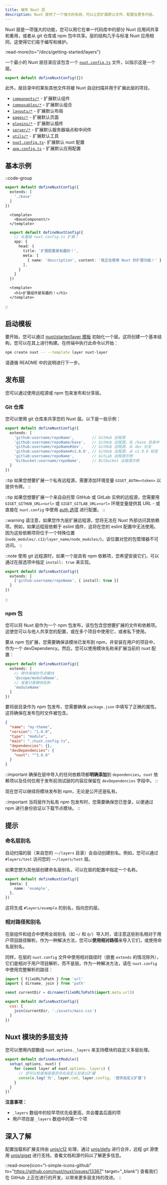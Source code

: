```yaml
---
title: 编写 Nuxt 层
description: Nuxt 提供了一个强大的系统，可以让您扩展默认文件、配置及更多内容。
---
```


Nuxt 层是一项强大的功能，您可以用它在单一代码库中的部分 Nuxt 应用间共享和重用，或者从 git 仓库或 npm 包中共享。层的结构几乎与标准 Nuxt 应用相同，这使得它们易于编写和维护。

:read-more{to="/docs/getting-started/layers"}

一个最小的 Nuxt 层目录应该包含一个 [`nuxt.config.ts`](/docs/guide/directory-structure/nuxt-config) 文件，以指示这是一个层。

```ts [base/nuxt.config.ts]
export default defineNuxtConfig({})
```

此外，层目录中的某些其他文件将被 Nuxt 自动扫描并用于扩展此层的项目。

- [`components/*`](/docs/guide/directory-structure/components)   - 扩展默认组件
- [`composables/*`](/docs/guide/directory-structure/composables)  - 扩展默认组合
- [`layouts/*`](/docs/guide/directory-structure/layouts)  - 扩展默认布局
- [`pages/*`](/docs/guide/directory-structure/pages)        - 扩展默认页面
- [`plugins/*`](/docs/guide/directory-structure/plugins)        - 扩展默认插件
- [`server/*`](/docs/guide/directory-structure/server)       - 扩展默认服务器端点和中间件
- [`utils/*`](/docs/guide/directory-structure/utils)   - 扩展默认工具
- [`nuxt.config.ts`](/docs/guide/directory-structure/nuxt-config)- 扩展默认 nuxt 配置
- [`app.config.ts`](/docs/guide/directory-structure/app-config)  - 扩展默认应用配置

## 基本示例

::code-group

  ```ts [nuxt.config.ts]
  export default defineNuxtConfig({
    extends: [
      './base'
    ]
  })
  ```

  ```vue [app.vue]
    <template>
      <BaseComponent/>
    </template>
  ```

  ```ts [base/nuxt.config.ts]
    export default defineNuxtConfig({
      // 从基础 nuxt.config.ts 扩展！
      app: {
        head: {
          title: '扩展配置是有趣的！',
          meta: [
            { name: 'description', content: '我正在使用 Nuxt 的扩展功能！' }
          ],
        }
      }
    })
  ```

  ```vue [base/components/BaseComponent.vue]
    <template>
      <h1>扩展组件是有趣的！</h1>
    </template>
  ```

::

## 启动模板

要开始，您可以通过 [nuxt/starter/layer 模板](https://github.com/nuxt/starter/tree/layer) 初始化一个层。这将创建一个基本结构，您可以在其上进行构建。在终端中执行此命令以开始：

```bash [Terminal]
npm create nuxt -- --template layer nuxt-layer
```

请遵循 README 中的说明进行下一步。

## 发布层

您可以通过使用远程源或 npm 包来发布和分享层。

### Git 仓库

您可以使用 git 仓库来共享您的 Nuxt 层。以下是一些示例：

```ts [nuxt.config.ts]
export default defineNuxtConfig({
  extends: [
    'github:username/repoName',        // GitHub 远程源
    'github:username/repoName/base',   // GitHub 远程源，在 /base 目录中
    'github:username/repoName#dev',    // GitHub 远程源，从 dev 分支
    'github:username/repoName#v1.0.0', // GitHub 远程源，从 v1.0.0 标签
    'gitlab:username/repoName',        // GitLab 远程源示例
    'bitbucket:username/repoName',     // Bitbucket 远程源示例
  ]
})
```

::tip
如果您想要扩展一个私有远程源，需要添加环境变量 `GIGET_AUTH=<token>` 以提供令牌。
::

::tip
如果您想要扩展一个来自自托管 GitHub 或 GitLab 实例的远程源，您需要用 `GIGET_GITHUB_URL=<url>` 或 `GIGET_GITLAB_URL=<url>` 环境变量提供其 URL - 或直接在 `nuxt.config` 中使用 [auth 选项](https://github.com/unjs/c12#extending-config-layer-from-remote-sources) 进行配置。
::

::warning
请注意，如果您作为层扩展远程源，您将无法在 Nuxt 外部访问其依赖项。例如，如果远程层依赖于 eslint 插件，这将在您的 eslint 配置中无法使用。因为这些依赖项将位于一个特殊位置 (`node_modules/.c12/layer_name/node_modules/`)，该位置对您的包管理器不可访问。
::

::note
使用 git 远程源时，如果一个层具有 npm 依赖项，您希望安装它们，可以通过在层选项中指定 `install: true` 来实现。

```ts [nuxt.config.ts]
export default defineNuxtConfig({
  extends: [
    ['github:username/repoName', { install: true }]
  ]
})
```
::

### npm 包

您可以将 Nuxt 层作为一个 npm 包发布，该包包含您想要扩展的文件和依赖项。这使您可以与他人共享您的配置，或在多个项目中使用它，或者私下使用。

要从 npm 包扩展，您需要确保该模块已发布到 npm，并安装在用户的项目中，作为一个 devDependency。然后，您可以使用模块名称来扩展当前的 nuxt 配置：

```ts [nuxt.config.ts]
export default defineNuxtConfig({
  extends: [
    // 带作用域的节点模块
    '@scope/moduleName',
    // 或者只是模块名称
    'moduleName'
  ]
})
```

要将层目录作为 npm 包发布，您需要确保 `package.json` 中填写了正确的属性。这将确保在发布包时文件被包含。

```json [package.json]
{
  "name": "my-theme",
  "version": "1.0.0",
  "type": "module",
  "main": "./nuxt.config.ts",
  "dependencies": {},
  "devDependencies": {
    "nuxt": "^3.0.0"
  }
}
```

::important
确保在层中导入的任何依赖项都**明确添加**到 `dependencies`。`nuxt` 依赖项以及任何仅用于发布前测试层的内容应保留在 `devDependencies` 字段中。
::

现在您可以继续将模块发布到 npm，无论是公开还是私有。

::important
当将层作为私有 npm 包发布时，您需要确保您已登录，以便通过 npm 进行身份验证以下载节点模块。
::

## 提示

### 命名层别名

自动扫描的层（来自您的 `~~/layers` 目录）会自动创建别名。例如，您可以通过 `#layers/test` 访问您的 `~~/layers/test` 层。

如果您想为其他层创建命名层别名，可以在层的配置中指定一个名称。

```ts [nuxt.config.ts]
export default defineNuxtConfig({
  $meta: {
    name: 'example',
  },
})
```

这将生成 `#layers/example` 的别名，指向您的层。

### 相对路径和别名

在层组件和组合中使用全局别名（如 `~/` 和 `@/`）导入时，请注意这些别名相对于用户项目路径解析。作为一种解决方法，您可以**使用相对路径**来导入它们，或使用命名层别名。

同样，在层的 `nuxt.config` 文件中使用相对路径时（嵌套 `extends` 的情况除外），它们是相对于用户项目解析，而不是层。作为一种解决方法，请在 `nuxt.config` 中使用完整解析的路径：

```js [nuxt.config.ts]
import { fileURLToPath } from 'url'
import { dirname, join } from 'path'

const currentDir = dirname(fileURLToPath(import.meta.url))

export default defineNuxtConfig({
  css: [
    join(currentDir, './assets/main.css')
  ]
})
```

## Nuxt 模块的多层支持

您可以使用内部数组 `nuxt.options._layers` 来支持模块的自定义多层处理。

```ts [modules/my-module.ts]
export default defineNuxtModule({
  setup(_options, nuxt) {
    for (const layer of nuxt.options._layers) {
      // 您可以检查每层是否存在自定义目录以扩展
      console.log('为', layer.cwd, layer.config, '提供自定义扩展')
    }
  }
})
```

**注意事项：**
- `_layers` 数组中的较早项优先级更高，并会覆盖后面的项
- 用户项目是 `_layers` 数组中的第一个项

## 深入了解

配置加载和扩展支持由 [unjs/c12](https://github.com/unjs/c12) 处理，通过 [unjs/defu](https://github.com/unjs/defu) 进行合并，远程 git 源使用 [unjs/giget](https://github.com/unjs/giget) 进行支持。查看文档和源代码以了解更多信息。

::read-more{icon="i-simple-icons-github" to="https://github.com/nuxt/nuxt/issues/13367" target="_blank"}
查看我们在 GitHub 上正在进行的开发，以带来更多层支持的改进。
::
